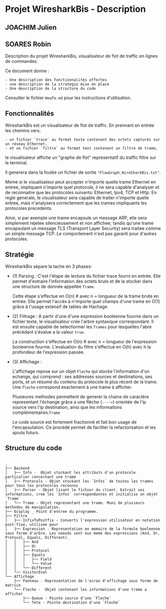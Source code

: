 # Projet WiresharkBis - Description 
## JOACHIM  Julien
## SOARES Robin

Description du projet WiresharkBis, visualisateur de flot de traffic en lignes de commandes.

Ce document donne :

    - Une description des fonctionnalités offertes
    - une description de la strategie mise en place
    - Une description de la structure du code

Consulter le fichier `HowTo.md` pour les instructions d'utilisation.

## Fonctionnalités
WiresharkBis est un visualisateur de flot de traffic. En prennant en entrée les chemins vers:

    - un fichier `trace` au format texte contenant des octets capturés sur un réseau Ethernet.
    - et un fichier `filtre` au format text contenant un filtre de trame,

le visualisateur affiche un "graphe de flot" representatif du traffic filtre sur le terminal. 

Il generera dans la foulée un fichier de sortie `"FlowGraph_WireSharkBis.txt"`.

Meme si le visualisateur peut accepter n'importe quelle trame Ethernet en entree, impliquant n'importe quel protocole, il ne sera capable d'analyser et de reconnaitre que les protocoles suivants: Ethernet, Ipv4, TCP et Http. 
En regle generale, le visualisateur sera capable de traiter n'importe quelle entree, mais n'analysera correctement que les trames impliquants les protocoles precedents.

Ainsi, si par exemple une trame encapsule un message ARP, elle sera simplement rejetee silencieusement et non affichee; tandis qu'une trame encapsulant un message TLS (Transport Layer Security) sera traitee comme un simple message TCP. Le comportement n'est pas garanti pour d'autres protocoles.

## Stratégie 

WiresharkBis sépare la tache en 3 phases:

   - (1) Parsing :
        C'est l'étape de lecture du fichier trace fourni en entrée. Elle permet d'extraire l'information des octets bruts et de la stocker dans une structure de donnée appellée `Trame`. 

        Cette étape s'effectue en O(n) # avec n = longueur de la trame brute en entrée.
        Elle permet l'accès à n'importe quel champs d'une trame en O(1) grâce à l'usage extensif de tables de Hachage. 

   - (2) Filtrage : 
        A partir d'une d'une expression booleenne fournie dans un fichier texte, le visualisateur crée l'arbre syntaxique correspondant. Il est ensuite capable de selectionner les ``Trames`` pour lesquelles l'abre précèdant s'évalue a la valeur `true`.

        La construction s'effectue en O(n) # avec n = longueur de l'expression booleenne fournie.
        L'evaluation du filtre s'effectue en O(h) avec h la profondeur de l'expression passée.
        

   - (3) Affichage : 

        L'affichage repose sur un objet `Fleche` qui stocke l'information d'un echange, qui comprend : ses addresses sources et destinations, ses ports, et un résumé du contenu du protocole le plus récent de la trame. Une `fleche` correspond exactement à une trame à afficher.

        Plusieures methodes permettent de generer la chaine de caractère representant l'échange grâce a une flèche (`---->`) orientée de l'ip source vers l'ip destination, ainsi que les informations complémentaires.``Trame``

        Le code source est fortement fractionné et fait bon usage de l'encapsulation. Ce procédé permet de faciliter la refactorisation et les ajouts futurs.

## Structure du code

```

.
├── Backend
│   ├── Info -  Objet stockant les attributs d'un protocole particulier concernant une trame
│   ├── Protocols - Objet stockant les `Infos` de toutes les trames pour tous les protocoles reconnus
│   ├── Parser - Objet lisant le fichier du client. Extrait ses informations, cree les `Infos` correspondantes et initialise un objet `Trame`
│   └── Trame - Objet representant une trame. Muni de plusieurs methodes de manipulation.
├── Display _ Point d'entree du programme.
├── Filtre
│   ├── InfixToPostfix - Converti l'expression utilisateur en notation post-fixe, utilisee pour
│   ├── Expression - Representation en memoire de la formule booleenne sous forme d'arbre. Les noeuds sont eux meme des expressions (And, Or, Protocol, Equals, Different).
│   │   ├── And
│   │   ├── Or
│   │   ├── Protocol
│   │   ├── Equals
│   │   │   ├── Field
│   │   │   └── Value
│   │   └── Different
│   └── VisitorEval
└── Affichage
    ├── Panneau - Representation de l'ecran d'affichage sous forme de matrice
    └── Fleche -  Objet contenant les informations d'une trame a afficher
        ├── Queue - Pointe source d'une `Fleche`
        └── Tete - Pointe destination d'une `Fleche`

```


